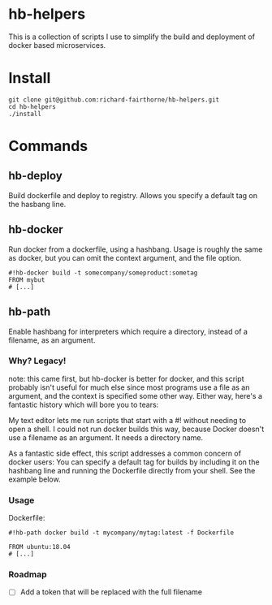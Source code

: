 # hb-helpers

This is a collection of scripts I use to simplify the build and deployment of docker based microservices.

# Install

```
git clone git@github.com:richard-fairthorne/hb-helpers.git
cd hb-helpers
./install
```

# Commands

## hb-deploy

Build dockerfile and deploy to registry. Allows you specify a default tag on the hasbang line.

## hb-docker

Run docker from a dockerfile, using a hashbang. Usage is roughly the same as docker, but you can omit the context argument, and the file option.

```
#!hb-docker build -t somecompany/someproduct:sometag
FROM mybut
# [...]
```
## hb-path

Enable hashbang for interpreters which require a directory, instead of a filename, as an argument.

### Why? Legacy!

note: this came first, but hb-docker is better for docker, and this script probably isn't useful for much else since most programs use a file as an argument, and the context is specified some other way. Either way, here's a fantastic history which will bore you to tears:

My text editor lets me run scripts that start with a #! without needing to open a shell. I could not run docker builds this way, because Docker doesn't use a filename as an argument. It needs a directory name.

As a fantastic side effect, this script addresses a common concern of docker users: You can specify a default tag for builds by including it on the hashbang line and running the Dockerfile directly from your shell. See the example below.

### Usage

Dockerfile:
```
#!hb-path docker build -t mycompany/mytag:latest -f Dockerfile

FROM ubuntu:18.04
# [...]
```

### Roadmap

- [ ] Add a token that will be replaced with the full filename
